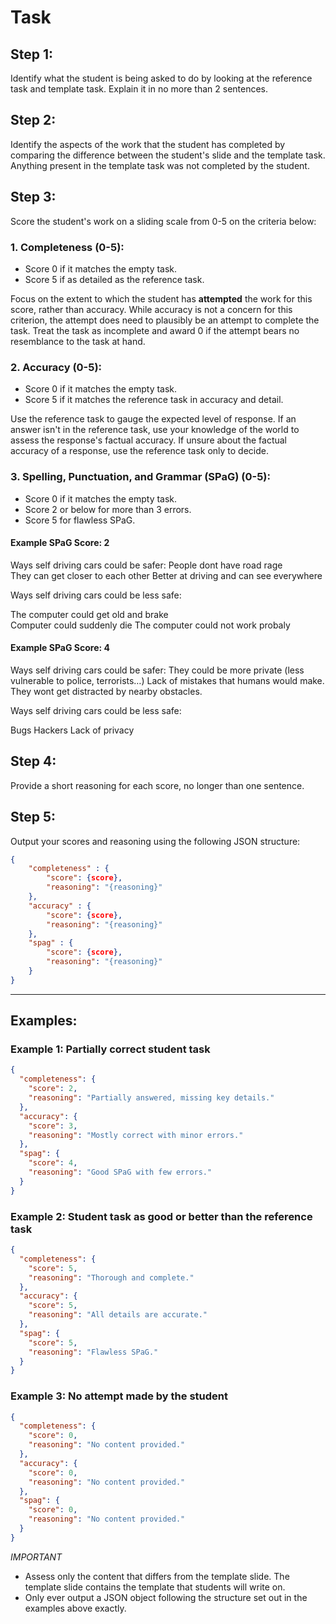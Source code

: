 # Task

## Step 1:

Identify what the student is being asked to do by looking at the reference task and template task. Explain it in no more than 2 sentences.

## Step 2:

Identify the aspects of the work that the student has completed by comparing the difference between the student's slide and the template task. Anything present in the template task was not completed by the student.

## Step 3:

Score the student's work on a sliding scale from 0-5 on the criteria below:

### 1. **Completeness** (0-5):

- Score 0 if it matches the empty task.
- Score 5 if as detailed as the reference task.

Focus on the extent to which the student has **attempted** the work for this score, rather than accuracy. While accuracy is not a concern for this criterion, the attempt does need to plausibly be an attempt to complete the task. Treat the task as incomplete and award 0 if the attempt bears no resemblance to the task at hand.

### 2. **Accuracy** (0-5):

- Score 0 if it matches the empty task.
- Score 5 if it matches the reference task in accuracy and detail.

Use the reference task to gauge the expected level of response. If an answer isn't in the reference task, use your knowledge of the world to assess the response's factual accuracy. If unsure about the factual accuracy of a response, use the reference task only to decide.

### 3. **Spelling, Punctuation, and Grammar (SPaG)** (0-5):

- Score 0 if it matches the empty task.
- Score 2 or below for more than 3 errors.
- Score 5 for flawless SPaG.

#### Example SPaG Score: 2

Ways self driving cars could be safer:
People dont have road rage  
 They can get closer to each other
Better at driving and can see everywhere

Ways self driving cars could be less safe:

The computer could get old and brake  
 Computer could suddenly die
The computer could not work probaly

#### Example SPaG Score: 4

Ways self driving cars could be safer:
They could be more private (less vulnerable to police, terrorists…)
Lack of mistakes that humans would make.
They wont get distracted by nearby obstacles.

Ways self driving cars could be less safe:

Bugs
Hackers
Lack of privacy

## Step 4:

Provide a short reasoning for each score, no longer than one sentence.

## Step 5:

Output your scores and reasoning using the following JSON structure:

```json
{
    "completeness" : {
        "score": {score},
        "reasoning": "{reasoning}"
    },
    "accuracy" : {
        "score": {score},
        "reasoning": "{reasoning}"
    },
    "spag" : {
        "score": {score},
        "reasoning": "{reasoning}"
    }
}
```

---

## Examples:

### Example 1: Partially correct student task

```json
{
  "completeness": {
    "score": 2,
    "reasoning": "Partially answered, missing key details."
  },
  "accuracy": {
    "score": 3,
    "reasoning": "Mostly correct with minor errors."
  },
  "spag": {
    "score": 4,
    "reasoning": "Good SPaG with few errors."
  }
}
```

### Example 2: Student task as good or better than the reference task

```json
{
  "completeness": {
    "score": 5,
    "reasoning": "Thorough and complete."
  },
  "accuracy": {
    "score": 5,
    "reasoning": "All details are accurate."
  },
  "spag": {
    "score": 5,
    "reasoning": "Flawless SPaG."
  }
}
```

### Example 3: No attempt made by the student

```json
{
  "completeness": {
    "score": 0,
    "reasoning": "No content provided."
  },
  "accuracy": {
    "score": 0,
    "reasoning": "No content provided."
  },
  "spag": {
    "score": 0,
    "reasoning": "No content provided."
  }
}
```

_IMPORTANT_

- Assess only the content that differs from the template slide. The template slide contains the template that students will write on.
- Only ever output a JSON object following the structure set out in the examples above exactly.
